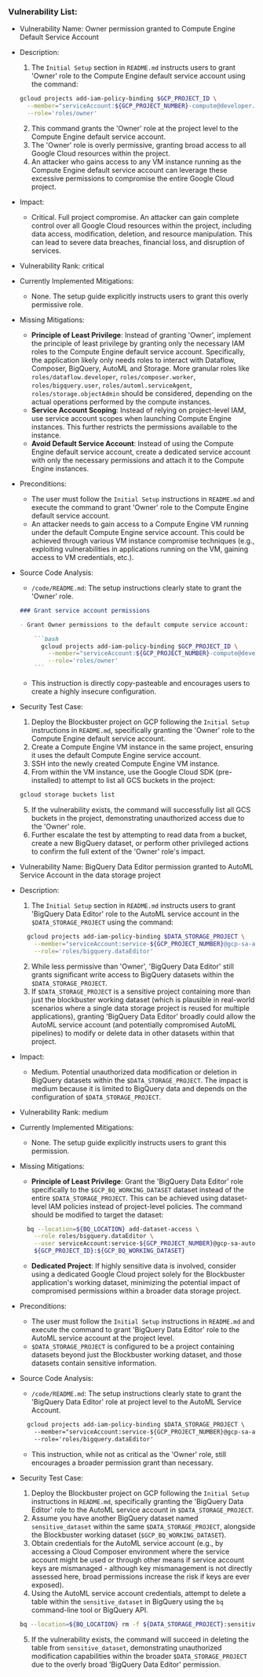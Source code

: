### Vulnerability List:

- Vulnerability Name: Owner permission granted to Compute Engine Default Service Account
- Description:
    1. The `Initial Setup` section in `README.md` instructs users to grant 'Owner' role to the Compute Engine default service account using the command:
    ```bash
    gcloud projects add-iam-policy-binding $GCP_PROJECT_ID \
      --member="serviceAccount:${GCP_PROJECT_NUMBER}-compute@developer.gserviceaccount.com" \
      --role='roles/owner'
    ```
    2. This command grants the 'Owner' role at the project level to the Compute Engine default service account.
    3. The 'Owner' role is overly permissive, granting broad access to all Google Cloud resources within the project.
    4. An attacker who gains access to any VM instance running as the Compute Engine default service account can leverage these excessive permissions to compromise the entire Google Cloud project.
- Impact:
    - Critical. Full project compromise. An attacker can gain complete control over all Google Cloud resources within the project, including data access, modification, deletion, and resource manipulation. This can lead to severe data breaches, financial loss, and disruption of services.
- Vulnerability Rank: critical
- Currently Implemented Mitigations:
    - None. The setup guide explicitly instructs users to grant this overly permissive role.
- Missing Mitigations:
    - **Principle of Least Privilege**: Instead of granting 'Owner', implement the principle of least privilege by granting only the necessary IAM roles to the Compute Engine default service account.  Specifically, the application likely only needs roles to interact with Dataflow, Composer, BigQuery, AutoML and Storage.  More granular roles like `roles/dataflow.developer`, `roles/composer.worker`, `roles/bigquery.user`, `roles/automl.serviceAgent`, `roles/storage.objectAdmin` should be considered, depending on the actual operations performed by the compute instances.
    - **Service Account Scoping**:  Instead of relying on project-level IAM, use service account scopes when launching Compute Engine instances. This further restricts the permissions available to the instance.
    - **Avoid Default Service Account**: Instead of using the Compute Engine default service account, create a dedicated service account with only the necessary permissions and attach it to the Compute Engine instances.
- Preconditions:
    - The user must follow the `Initial Setup` instructions in `README.md` and execute the command to grant 'Owner' role to the Compute Engine default service account.
    - An attacker needs to gain access to a Compute Engine VM running under the default Compute Engine service account. This could be achieved through various VM instance compromise techniques (e.g., exploiting vulnerabilities in applications running on the VM, gaining access to VM credentials, etc.).
- Source Code Analysis:
    - `/code/README.md`: The setup instructions clearly state to grant the 'Owner' role.
    ```markdown
    ### Grant service account permissions

    - Grant Owner permissions to the default compute service account:

        ```bash
          gcloud projects add-iam-policy-binding $GCP_PROJECT_ID \
            --member="serviceAccount:${GCP_PROJECT_NUMBER}-compute@developer.gserviceaccount.com" \
            --role='roles/owner'
        ```
    ```
    - This instruction is directly copy-pasteable and encourages users to create a highly insecure configuration.
- Security Test Case:
    1. Deploy the Blockbuster project on GCP following the `Initial Setup` instructions in `README.md`, specifically granting the 'Owner' role to the Compute Engine default service account.
    2. Create a Compute Engine VM instance in the same project, ensuring it uses the default Compute Engine service account.
    3. SSH into the newly created Compute Engine VM instance.
    4. From within the VM instance, use the Google Cloud SDK (pre-installed) to attempt to list all GCS buckets in the project:
    ```bash
    gcloud storage buckets list
    ```
    5. If the vulnerability exists, the command will successfully list all GCS buckets in the project, demonstrating unauthorized access due to the 'Owner' role.
    6. Further escalate the test by attempting to read data from a bucket, create a new BigQuery dataset, or perform other privileged actions to confirm the full extent of the 'Owner' role's impact.

- Vulnerability Name: BigQuery Data Editor permission granted to AutoML Service Account in the data storage project
- Description:
    1. The `Initial Setup` section in `README.md` instructs users to grant 'BigQuery Data Editor' role to the AutoML service account in the `$DATA_STORAGE_PROJECT` using the command:
    ```bash
      gcloud projects add-iam-policy-binding $DATA_STORAGE_PROJECT \
        --member="serviceAccount:service-${GCP_PROJECT_NUMBER}@gcp-sa-automl.iam.gserviceaccount.com" \
        --role='roles/bigquery.dataEditor'
    ```
    2.  While less permissive than 'Owner', 'BigQuery Data Editor' still grants significant write access to BigQuery datasets within the `$DATA_STORAGE_PROJECT`.
    3.  If `$DATA_STORAGE_PROJECT` is a sensitive project containing more than just the blockbuster working dataset (which is plausible in real-world scenarios where a single data storage project is reused for multiple applications), granting 'BigQuery Data Editor' broadly could allow the AutoML service account (and potentially compromised AutoML pipelines) to modify or delete data in other datasets within that project.
- Impact:
    - Medium. Potential unauthorized data modification or deletion in BigQuery datasets within the `$DATA_STORAGE_PROJECT`. The impact is medium because it is limited to BigQuery data and depends on the configuration of `$DATA_STORAGE_PROJECT`.
- Vulnerability Rank: medium
- Currently Implemented Mitigations:
    - None. The setup guide explicitly instructs users to grant this permission.
- Missing Mitigations:
    - **Principle of Least Privilege**: Grant the 'BigQuery Data Editor' role specifically to the `$GCP_BQ_WORKING_DATASET` dataset instead of the entire `$DATA_STORAGE_PROJECT`. This can be achieved using dataset-level IAM policies instead of project-level policies.  The command should be modified to target the dataset:
    ```bash
      bq --location=${BQ_LOCATION} add-dataset-access \
        --role roles/bigquery.dataEditor \
        --user serviceAccount:service-${GCP_PROJECT_NUMBER}@gcp-sa-automl.iam.gserviceaccount.com \
        ${GCP_PROJECT_ID}:${GCP_BQ_WORKING_DATASET}
    ```
    - **Dedicated Project**: If highly sensitive data is involved, consider using a dedicated Google Cloud project solely for the Blockbuster application's working dataset, minimizing the potential impact of compromised permissions within a broader data storage project.
- Preconditions:
    - The user must follow the `Initial Setup` instructions in `README.md` and execute the command to grant 'BigQuery Data Editor' role to the AutoML service account at the project level.
    - `$DATA_STORAGE_PROJECT` is configured to be a project containing datasets beyond just the Blockbuster working dataset, and those datasets contain sensitive information.
- Source Code Analysis:
    - `/code/README.md`: The setup instructions clearly state to grant the 'BigQuery Data Editor' role at project level to the AutoML Service Account.
    ```markdown
      gcloud projects add-iam-policy-binding $DATA_STORAGE_PROJECT \
        --member="serviceAccount:service-${GCP_PROJECT_NUMBER}@gcp-sa-automl.iam.gserviceaccount.com" \
        --role='roles/bigquery.dataEditor'
    ```
    - This instruction, while not as critical as the 'Owner' role, still encourages a broader permission grant than necessary.
- Security Test Case:
    1. Deploy the Blockbuster project on GCP following the `Initial Setup` instructions in `README.md`, specifically granting the 'BigQuery Data Editor' role to the AutoML service account in `$DATA_STORAGE_PROJECT`.
    2. Assume you have another BigQuery dataset named `sensitive_dataset` within the same `$DATA_STORAGE_PROJECT`, alongside the Blockbuster working dataset (`$GCP_BQ_WORKING_DATASET`).
    3. Obtain credentials for the AutoML service account (e.g., by accessing a Cloud Composer environment where the service account might be used or through other means if service account keys are mismanaged - although key mismanagement is not directly assessed here, broad permissions increase the risk if keys are ever exposed).
    4. Using the AutoML service account credentials, attempt to delete a table within the `sensitive_dataset` in BigQuery using the `bq` command-line tool or BigQuery API.
    ```bash
    bq --location=${BQ_LOCATION} rm -f ${DATA_STORAGE_PROJECT}:sensitive_dataset.sensitive_table
    ```
    5. If the vulnerability exists, the command will succeed in deleting the table from `sensitive_dataset`, demonstrating unauthorized modification capabilities within the broader `$DATA_STORAGE_PROJECT` due to the overly broad 'BigQuery Data Editor' permission.